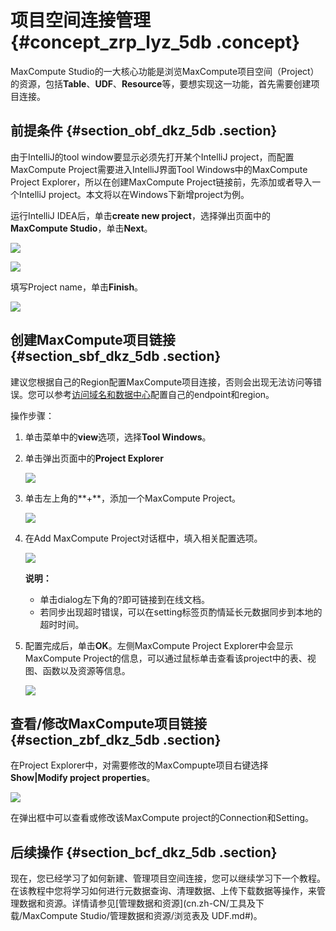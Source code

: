 # 项目空间连接管理 {#concept_zrp_lyz_5db .concept}

MaxCompute Studio的一大核心功能是浏览MaxCompute项目空间（Project）的资源，包括**Table**、**UDF**、**Resource**等，要想实现这一功能，首先需要创建项目连接。

## 前提条件 {#section_obf_dkz_5db .section}

由于IntelliJ的tool window要显示必须先打开某个IntelliJ project，而配置MaxCompute Project需要进入IntelliJ界面Tool Windows中的MaxCompute Project Explorer，所以在创建MaxCompute Project链接前，先添加或者导入一个IntelliJ project。本文将以在Windows下新增project为例。

运行IntelliJ IDEA后，单击**create new project**，选择弹出页面中的**MaxCompute Studio**，单击**Next**。

![](http://static-aliyun-doc.oss-cn-hangzhou.aliyuncs.com/assets/img/12119/15378615311596_zh-CN.png)

![](http://static-aliyun-doc.oss-cn-hangzhou.aliyuncs.com/assets/img/12119/15378615311597_zh-CN.png)

填写Project name，单击**Finish**。

![](http://static-aliyun-doc.oss-cn-hangzhou.aliyuncs.com/assets/img/12119/15378615311598_zh-CN.png)

## 创建MaxCompute项目链接 {#section_sbf_dkz_5db .section}

建议您根据自己的Region配置MaxCompute项目连接，否则会出现无法访问等错误。您可以参考[访问域名和数据中心](../../../../cn.zh-CN/准备工作/访问域名和数据中心.md#)配置自己的endpoint和region。

操作步骤：

1.  单击菜单中的**view**选项，选择**Tool Windows**。
2.  单击弹出页面中的**Project Explorer**

    ![](http://static-aliyun-doc.oss-cn-hangzhou.aliyuncs.com/assets/img/12119/15378615311599_zh-CN.png)

3.  单击左上角的**+**，添加一个MaxCompute Project。

    ![](http://static-aliyun-doc.oss-cn-hangzhou.aliyuncs.com/assets/img/12119/15378615321600_zh-CN.png)

4.  在Add MaxCompute Project对话框中，填入相关配置选项。

    ![](http://static-aliyun-doc.oss-cn-hangzhou.aliyuncs.com/assets/img/12119/15378615321601_zh-CN.png)

    **说明：** 

    -   单击dialog左下角的?即可链接到在线文档。
    -   若同步出现超时错误，可以在setting标签页酌情延长元数据同步到本地的超时时间。
5.  配置完成后，单击**OK**。左侧MaxCompute Project Explorer中会显示MaxCompute Project的信息，可以通过鼠标单击查看该project中的表、视图、函数以及资源等信息。

    ![](http://static-aliyun-doc.oss-cn-hangzhou.aliyuncs.com/assets/img/12119/15378615321602_zh-CN.png)


## 查看/修改MaxCompute项目链接 {#section_zbf_dkz_5db .section}

在Project Explorer中，对需要修改的MaxCompupte项目右键选择**Show|Modify project properties**。

![](http://static-aliyun-doc.oss-cn-hangzhou.aliyuncs.com/assets/img/12119/15378615321603_zh-CN.png)

在弹出框中可以查看或修改该MaxCompute project的Connection和Setting。

## 后续操作 {#section_bcf_dkz_5db .section}

现在，您已经学习了如何新建、管理项目空间连接，您可以继续学习下一个教程。在该教程中您将学习如何进行元数据查询、清理数据、上传下载数据等操作，来管理数据和资源。详情请参见[管理数据和资源](cn.zh-CN/工具及下载/MaxCompute Studio/管理数据和资源/浏览表及 UDF.md#)。

